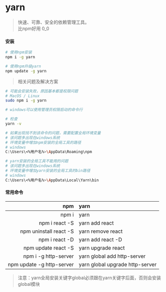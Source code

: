 # yarn

> 快速、可靠、安全的依赖管理工具。  
> 比npm好用 0_0  

#### 安装

```bash
# 使用npm安装
npm i -g yarn

# 使用npm升级yarn
npm update -g yarn
```

>  相关问题及解决方案  

```bash
# 可能会安装失败，原因基本都是权限问题
# MacOS / Linux
sudo npm i -g yarn

# windows可以使用管理员权限启动的命令行

# 检查
yarn -v

# 如果出现找不到该命令的问题，需要配置全局环境变量
# 该问题多出现在windows系统
# 环境变量中增加npm安装的全局工具的路径
# windows
C:\Users\<%用户名%>\AppData\Roaming\npm

# yarn安装的全局工具不能用的问题
# 该问题多出现在windows系统
# 环境变量中增加yarn安装的全局工具的bin路径
# windows
C:\Users\<%用户名%>\AppData\Local\Yarn\bin
```

#### 常用命令

|npm|yarn|
|--:|:---|
| npm i | yarn |
| npm i react -S | yarn add react |
| npm uninstall react -S | yarn remove react |
| npm i react -D | yarn add react -D |
| npm update react -S | yarn upgrade react |
| npm i -g http-server | yarn global add http-server |
| npm update -g http-server | yarn global upgrade http-server |

> 注意：yarn全局安装关键字global必须跟在yarn关键字后面，否则会安装global模块  